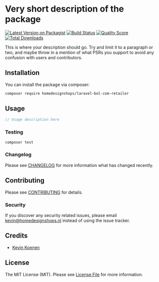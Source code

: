 # Very short description of the package

[![Latest Version on Packagist](https://img.shields.io/packagist/v/homedesignshops/laravel-bol-com-retailer.svg?style=flat-square)](https://packagist.org/packages/homedesignshops/laravel-bol-com-retailer)
[![Build Status](https://img.shields.io/travis/homedesignshops/laravel-bol-com-retailer/master.svg?style=flat-square)](https://travis-ci.org/homedesignshops/laravel-bol-com-retailer)
[![Quality Score](https://img.shields.io/scrutinizer/g/homedesignshops/laravel-bol-com-retailer.svg?style=flat-square)](https://scrutinizer-ci.com/g/homedesignshops/laravel-bol-com-retailer)
[![Total Downloads](https://img.shields.io/packagist/dt/homedesignshops/laravel-bol-com-retailer.svg?style=flat-square)](https://packagist.org/packages/homedesignshops/laravel-bol-com-retailer)

This is where your description should go. Try and limit it to a paragraph or two, and maybe throw in a mention of what PSRs you support to avoid any confusion with users and contributors.

## Installation

You can install the package via composer:

```bash
composer require homedesignshops/laravel-bol-com-retailer
```

## Usage

``` php
// Usage description here
```

### Testing

``` bash
composer test
```

### Changelog

Please see [CHANGELOG](CHANGELOG.md) for more information what has changed recently.

## Contributing

Please see [CONTRIBUTING](CONTRIBUTING.md) for details.

### Security

If you discover any security related issues, please email kevin@homedesignshops.nl instead of using the issue tracker.

## Credits

- [Kevin Koenen](https://github.com/kevinkoenen.nl)

## License

The MIT License (MIT). Please see [License File](LICENSE.md) for more information.
